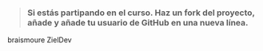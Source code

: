 > ### Si estás partipando en el curso. Haz un fork del proyecto, añade y añade tu usuario de GitHub en una nueva línea.

braismoure
ZielDev